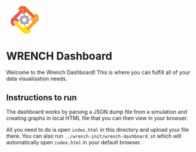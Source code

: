 <img src="public/img/logo-vertical.png" width="100" />

# WRENCH Dashboard 

Welcome to the Wrench Dashboard! This is where you can fulfill all of your data visualisation needs.

## Instructions to run

The dashboard works by parsing a JSON dump file from a simulation and creating graphs in local HTML file that you can then view in your browser.

All you need to do is open `index.html` in this directory and upload your file there. You can also run `../wrench-init/wrench-dashboard.sh` which will automatically open `index.html` in your default browser.